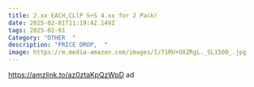 ```yaml
---
title: 2.xx EACH,CLlP S+S 4.xx for 2 Pack!
date: 2025-02-01T11:19:42.149Z
tags: 2025-02-01
Category: "OTHER  "
description: "PRICE DROP,  "
image: https://m.media-amazon.com/images/I/71RU+UXZRgL._SL1500_.jpg
---
```

https://amzlink.to/az0ztaKpQzWpD   ad